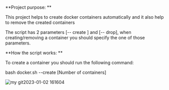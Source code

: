 **Project purpose: 
**

This project helps to create  docker containers automatically and it also help to remove the created containers

The script has 2 parameters [-- create ] and [-- drop], when creating/removing  a container you should specify the one of those parameters. 

**How the script works: 
**

To create a container you should run the following command: 

 bash docker.sh --create [Number of containers]


![my git2023-01-02 161604](https://user-images.githubusercontent.com/11373339/210243153-da90d3fc-aa8f-42fc-8cff-a1f35af2e7a2.png)












